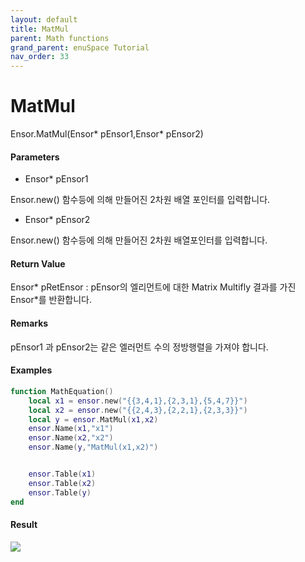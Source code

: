 ```yaml
---
layout: default
title: MatMul
parent: Math functions
grand_parent: enuSpace Tutorial
nav_order: 33
---
```


# MatMul

Ensor.MatMul\(Ensor\* pEnsor1,Ensor\* pEnsor2\)

#### Parameters

* Ensor\* pEnsor1

Ensor.new\(\) 함수등에 의해 만들어진 2차원 배열 포인터를 입력합니다.

* Ensor\* pEnsor2

Ensor.new\(\) 함수등에 의해 만들어진 2차원 배열포인터를 입력합니다.

#### Return Value

Ensor\* pRetEnsor : pEnsor의 엘리먼트에 대한 Matrix Multifly 결과를 가진 Ensor\*를 반환합니다.

#### Remarks

pEnsor1 과 pEnsor2는 같은 엘러먼트 수의 정방행렬을 가져야 합니다.

#### Examples

```lua
function MathEquation()
	local x1 = ensor.new("{{3,4,1},{2,3,1},{5,4,7}}")
	local x2 = ensor.new("{{2,4,3},{2,2,1},{2,3,3}}")
	local y = ensor.MatMul(x1,x2)
	ensor.Name(x1,"x1")
	ensor.Name(x2,"x2")
	ensor.Name(y,"MatMul(x1,x2)")


	ensor.Table(x1)
	ensor.Table(x2)
	ensor.Table(y)
end
```

#### Result

![](/MathAPI/MatMulResult.png)

